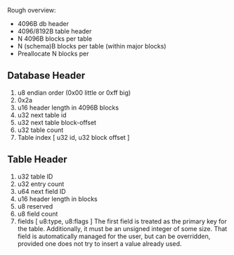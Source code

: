 Rough overview:
- 4096B db header
- 4096/8192B table header
- N 4096B blocks per table
- N (schema)B blocks per table (within major blocks)
- Preallocate N blocks per

Database Header
---------------
1. u8 endian order (0x00 little or 0xff big)
2. 0x2a
3. u16 header length in 4096B blocks
4. u32 next table id
5. u32 next table block-offset
6. u32 table count
7. Table index [ u32 id, u32 block offset ]

Table Header
------------
1. u32 table ID
2. u32 entry count
3. u64 next field ID
4. u16 header length in blocks
5. u8 reserved
6. u8 field count
7. fields [ u8:type, u8:flags ]
	The first field is treated as the primary key for the table.
	Additionally, it must be an unsigned integer of some size.
	That field is automatically managed for the user, but can be overridden,
	provided one does not try to insert a value already used.
